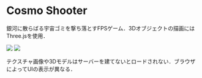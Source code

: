 # Cosmo Shooter

銀河に散らばる宇宙ゴミを撃ち落とすFPSゲーム．3Dオブジェクトの描画にはThree.jsを使用．

<img src="img/screen_1.png">
<img src="img/screen_2.png">

テクスチャ画像や3Dモデルはサーバーを建てないとロードされない．ブラウザによってUIの表示が異なる．
